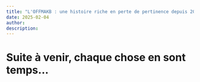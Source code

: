 ```yaml
---
title: "L'OFFMAKB : une histoire riche en perte de pertinence depuis 20 ans"
date: 2025-02-04
author:
description: 
---
```


# Suite à venir, chaque chose en sont temps...